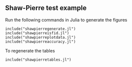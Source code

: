 ## Shaw-Pierre test example

Run the following commands in Julia to 
generate the figures

```
include("shawpierregenerate.jl")
include("shawpierreisfid.jl")
include("shawpierreplotdata.jl")
include("shawpierreaccuracy.jl")
```

To regenerate the tables

```
include("shawpierretables.jl")
```
